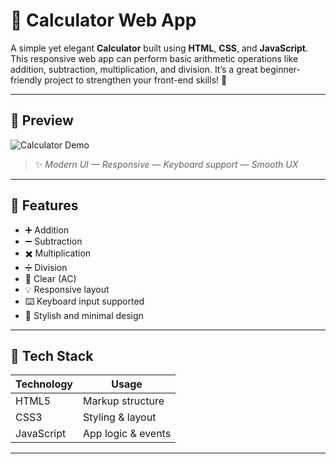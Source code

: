 # 🧮 Calculator Web App

A simple yet elegant **Calculator** built using **HTML**, **CSS**, and **JavaScript**. This responsive web app can perform basic arithmetic operations like addition, subtraction, multiplication, and division. It’s a great beginner-friendly project to strengthen your front-end skills! 🎯

---

## 📸 Preview

![Calculator Demo](./assets/calculator-demo.png)



> ✨ *Modern UI — Responsive — Keyboard support — Smooth UX*

---

## 🚀 Features

- ➕ Addition
- ➖ Subtraction
- ✖️ Multiplication
- ➗ Division
- 🔄 Clear (AC)
- 💡 Responsive layout
- ⌨️ Keyboard input supported
- 🎨 Stylish and minimal design

---

## 🧰 Tech Stack

| Technology | Usage               |
|------------|---------------------|
| HTML5      | Markup structure    |
| CSS3       | Styling & layout    |
| JavaScript | App logic & events  |

---


